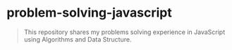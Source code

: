 # problem-solving-javascript

> This repository shares my problems solving experience in JavaScript using Algorithms and Data Structure.
